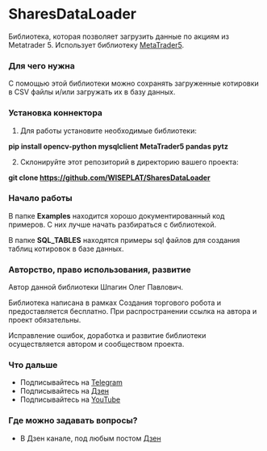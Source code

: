 # SharesDataLoader
Библиотека, которая позволяет загрузить данные по акциям из Metatrader 5. Использует библиотеку [MetaTrader5](https://arqatech.com/ru/support/files/).

### Для чего нужна
С помощью этой библиотеки можно сохранять загруженные котировки в CSV файлы и/или загружать их в базу данных.

### Установка коннектора
1. Для работы установите необходимые библиотеки: 

**pip install opencv-python mysqlclient MetaTrader5 pandas pytz**

2. Склонируйте этот репозиторий в директорию вашего проекта: 
 
**git clone https://github.com/WISEPLAT/SharesDataLoader**

### Начало работы
В папке **Examples** находится хорошо документированный код примеров. С них лучше начать разбираться с библиотекой.

В папке **SQL_TABLES** находятся примеры sql файлов для создания таблиц котировок в базе данных.

### Авторство, право использования, развитие
Автор данной библиотеки Шпагин Олег Павлович.

Библиотека написана в рамках Создания торгового робота и предоставляется бесплатно. При распространении ссылка на автора и проект обязательны.

Исправление ошибок, доработка и развитие библиотеки осуществляется автором и сообществом проекта.
### Что дальше
- Подписывайтесь на [Telegram](https://t.me/wiseplat)
- Подписывайтесь на [Дзен](https://zen.yandex.ru/id/5e9a612424270736479fad54)
- Подписывайтесь на [YouTube](https://www.youtube.com/channel/UCfxnN0xALQR6OtznIj35ypQ/)

### Где можно задавать вопросы?
- В Дзен канале, под любым постом [Дзен](https://zen.yandex.ru/id/5e9a612424270736479fad54)
